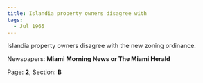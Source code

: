 ```yaml
---  
title: Islandia property owners disagree with  
tags:  
  - Jul 1965  
---  
```

  
Islandia property owners disagree with the new zoning ordinance.  
  
Newspapers: **Miami Morning News or The Miami Herald**  
  
Page: **2**, Section: **B** 
